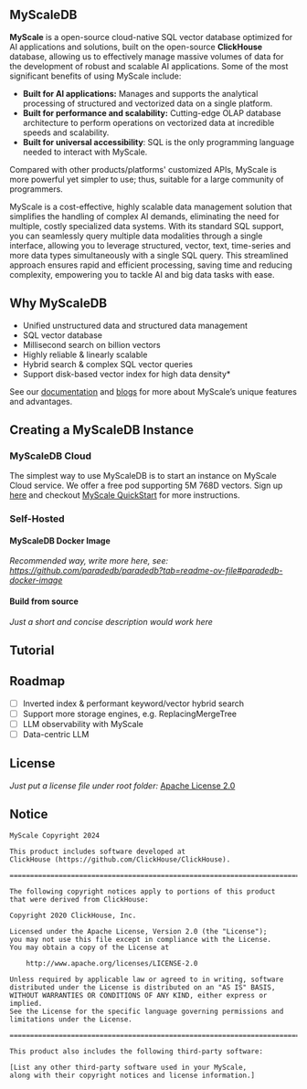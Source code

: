 ## MyScaleDB

**MyScale** is a open-source cloud-native SQL vector database optimized for AI applications and solutions, built on the open-source **ClickHouse** database, allowing us to effectively manage massive volumes of data for the development of robust and scalable AI applications. Some of the most significant benefits of using MyScale include:

* **Built for AI applications:** Manages and supports the analytical processing of structured and vectorized data on a single platform.
* **Built for performance and scalability:** Cutting-edge OLAP database architecture to perform operations on vectorized data at incredible speeds and scalability.
* **Built for universal accessibility**: SQL is the only programming language needed to interact with MyScale.

Compared with other products/platforms' customized APIs, MyScale is more powerful yet simpler to use; thus, suitable for a large community of programmers.

MyScale is a cost-effective, highly scalable data management solution that simplifies the handling of complex AI demands, eliminating the need for multiple, costly specialized data systems. With its standard SQL support, you can seamlessly query multiple data modalities through a single interface, allowing you to leverage structured, vector, text, time-series and more data types simultaneously with a single SQL query. This streamlined approach ensures rapid and efficient processing, saving time and reducing complexity, empowering you to tackle AI and big data tasks with ease.

## Why MyScaleDB

* Unified unstructured data and structured data management
* SQL vector database
* Millisecond search on billion vectors
* Highly reliable & linearly scalable
* Hybrid search & complex SQL vector queries
* Support disk-based vector index for high data density*

See our [documentation](https://myscale.com/docs/en/) and [blogs](https://myscale.com/blog/) for more about MyScale’s unique features and advantages.

## Creating a MyScaleDB Instance

### MyScaleDB Cloud

The simplest way to use MyScaleDB is to start an instance on MyScale Cloud service. We offer a free pod supporting 5M 768D vectors. Sign up [here](https://myscale.com/) and checkout [MyScale QuickStart](https://myscale.com/docs/en/quickstart/) for more instructions.

### Self-Hosted

#### MyScaleDB Docker Image

*Recommended way, write more here, see: https://github.com/paradedb/paradedb?tab=readme-ov-file#paradedb-docker-image*

#### Build from source

*Just a short and concise description would work here*

## Tutorial

## Roadmap

- [ ] Inverted index & performant keyword/vector hybrid search
- [ ] Support more storage engines, e.g. ReplacingMergeTree
- [ ] LLM observability with MyScale
- [ ] Data-centric LLM

## License

*Just put a license file under root folder:*
[Apache License 2.0](http://apache.org/licenses/LICENSE-2.0)



## Notice

```
MyScale Copyright 2024

This product includes software developed at
ClickHouse (https://github.com/ClickHouse/ClickHouse).

===============================================================================

The following copyright notices apply to portions of this product
that were derived from ClickHouse:

Copyright 2020 ClickHouse, Inc.

Licensed under the Apache License, Version 2.0 (the "License");
you may not use this file except in compliance with the License.
You may obtain a copy of the License at

    http://www.apache.org/licenses/LICENSE-2.0

Unless required by applicable law or agreed to in writing, software
distributed under the License is distributed on an "AS IS" BASIS,
WITHOUT WARRANTIES OR CONDITIONS OF ANY KIND, either express or implied.
See the License for the specific language governing permissions and
limitations under the License.

===============================================================================

This product also includes the following third-party software:

[List any other third-party software used in your MyScale,
along with their copyright notices and license information.]
```


